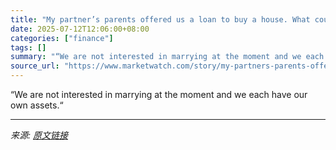 ```yaml
---
title: "My partner’s parents offered us a loan to buy a house. What could go wrong?"
date: 2025-07-12T12:06:00+08:00
categories: ["finance"]
tags: []
summary: "“We are not interested in marrying at the moment and we each have our own assets.“"
source_url: "https://www.marketwatch.com/story/my-partners-parents-offered-us-a-loan-to-buy-a-house-what-could-go-wrong-b6db4174?mod=mw_rss_topstories"
---
```


“We are not interested in marrying at the moment and we each have our own assets.“

---

*来源: [原文链接](https://www.marketwatch.com/story/my-partners-parents-offered-us-a-loan-to-buy-a-house-what-could-go-wrong-b6db4174?mod=mw_rss_topstories)*
